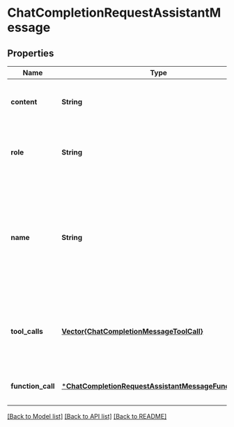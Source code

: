 # ChatCompletionRequestAssistantMessage


## Properties
Name | Type | Description | Notes
------------ | ------------- | ------------- | -------------
**content** | **String** | The contents of the assistant message.  | [default to nothing]
**role** | **String** | The role of the messages author, in this case &#x60;assistant&#x60;. | [default to nothing]
**name** | **String** | An optional name for the participant. Provides the model information to differentiate between participants of the same role. | [optional] [default to nothing]
**tool_calls** | [**Vector{ChatCompletionMessageToolCall}**](ChatCompletionMessageToolCall.md) | The tool calls generated by the model, such as function calls. | [optional] [default to nothing]
**function_call** | [***ChatCompletionRequestAssistantMessageFunctionCall**](ChatCompletionRequestAssistantMessageFunctionCall.md) |  | [optional] [default to nothing]


[[Back to Model list]](../README.md#models) [[Back to API list]](../README.md#api-endpoints) [[Back to README]](../README.md)


